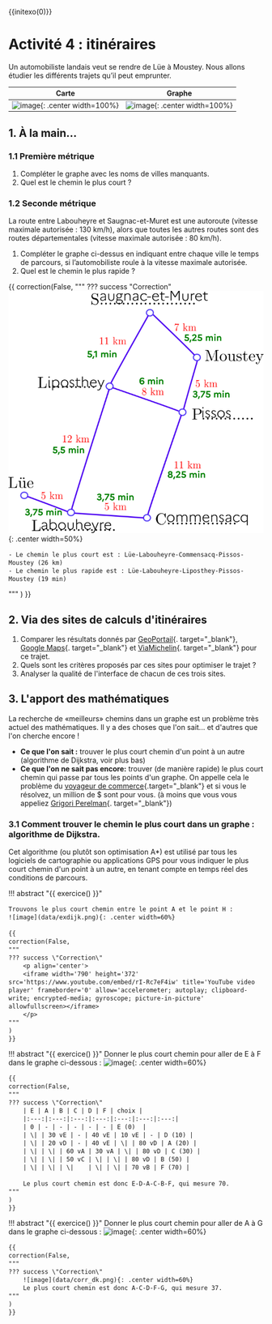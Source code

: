 {{initexo(0)}}

# Activité 4 : itinéraires

Un automobiliste landais veut se rendre de Lüe à Moustey. Nous allons étudier les différents trajets
qu’il peut emprunter.

|  Carte | Graphe |
|:--:|:--:|
|![image](data/carte_globale.png){: .center width=100%}|![image](data/graphe_vide.png){: .center width=100%}|

## 1. À la main...
### 1.1 Première métrique

1. Compléter le graphe avec les noms de villes manquants.
2. Quel est le chemin le plus court ?

### 1.2 Seconde métrique

La route entre Labouheyre et Saugnac-et-Muret est une autoroute (vitesse maximale autorisée :
130 km/h), alors que toutes les autres routes sont des routes départementales (vitesse maximale
autorisée : 80 km/h). 

1. Compléter le graphe ci-dessus en indiquant entre chaque ville le temps de parcours, si
l’automobiliste roule à la vitesse maximale autorisée.
2. Quel est le chemin le plus rapide ?



{{
correction(False,
"""
??? success \"Correction\" 
	![image](data/graphePissos.png){: .center width=50%}

	- Le chemin le plus court est : Lüe-Labouheyre-Commensacq-Pissos-Moustey (26 km)
	- Le chemin le plus rapide est : Lüe-Labouheyre-Liposthey-Pissos-Moustey (19 min)	
"""
)
}}



## 2. Via des sites de calculs d'itinéraires

1. Comparer les résultats donnés par [GeoPortail](https://www.geoportail.gouv.fr/){. target="_blank"}, [Google Maps](https://www.google.fr/maps){. target="_blank"} et [ViaMichelin](https://www.viamichelin.fr/){. target="_blank"} pour ce trajet.
2. Quels sont les critères proposés par ces sites pour optimiser le trajet ?
3. Analyser la qualité de l'interface de chacun de ces trois sites.


## 3. L'apport des mathématiques
La recherche de «meilleurs» chemins dans un graphe est un problème très actuel des mathématiques. 
Il y a des choses que l'on sait... et d'autres que l'on cherche encore !

- **Ce que l'on sait :** trouver le plus court chemin d'un point à un autre (algorithme de Dijkstra, voir plus bas)
- **Ce que l'on ne sait pas encore:** trouver (de manière rapide) le plus court chemin qui passe par tous les points d'un graphe. On appelle cela le problème du [voyageur de commerce](https://fr.wikipedia.org/wiki/Probl%C3%A8me_du_voyageur_de_commerce){.target="_blank"} et si vous le résolvez, un million de $ sont pour vous. (à moins que vous vous appeliez [Grigori Perelman](https://fr.wikipedia.org/wiki/Grigori_Perelman){. target="_blank"})


### 3.1 Comment trouver le chemin le plus court dans un graphe : algorithme de Dijkstra.
Cet algorithme (ou plutôt son optimisation A*) est utilisé par tous les logiciels de cartographie ou applications GPS pour vous indiquer le plus court chemin d'un point à un autre, en tenant compte en temps réel des conditions de parcours.


!!! abstract "{{ exercice() }}"
	
	Trouvons le plus court chemin entre le point A et le point H :
	![image](data/exdijk.png){: .center width=60%}

	{{
	correction(False,
	"""
	??? success \"Correction\" 
		<p align='center'>
		<iframe width='790' height='372' src='https://www.youtube.com/embed/rI-Rc7eF4iw' title='YouTube video player' frameborder='0' allow='accelerometer; autoplay; clipboard-write; encrypted-media; gyroscope; picture-in-picture' allowfullscreen></iframe>
		</p>		
	"""
	)
	}}



!!! abstract "{{ exercice() }}"
	Donner le plus court chemin pour aller de E à F dans le graphe ci-dessous :
	![image](data/graph.png){: .center width=60%}	

	{{
	correction(False,
	"""
	??? success \"Correction\" 
		| E | A | B | C | D | F | choix |
		|:---:|:---:|:---:|:---:|:---:|:---:|:---:|
		| 0 | - | - | - | - | - | E (0)  |
		| \| | 30 vE | - | 40 vE | 10 vE | - | D (10) |
		| \| | 20 vD | - | 40 vE | \| | 80 vD | A (20) |
		| \| | \| | 60 vA | 30 vA | \| | 80 vD | C (30) |
		| \| | \| | 50 vC | \| | \| | 80 vD | B (50) |
		| \| | \| | \|    | \| | \| | 70 vB | F (70) |

		Le plus court chemin est donc E-D-A-C-B-F, qui mesure 70.
	"""
	)
	}}

!!! abstract "{{ exercice() }}"
	Donner le plus court chemin pour aller de A à G dans le graphe ci-dessous :
	![image](data/graph2.png){: .center width=60%}	

	{{
	correction(False,
	"""
	??? success \"Correction\" 
		![image](data/corr_dk.png){: .center width=60%}	
		Le plus court chemin est donc A-C-D-F-G, qui mesure 37.	
	"""
	)
	}}